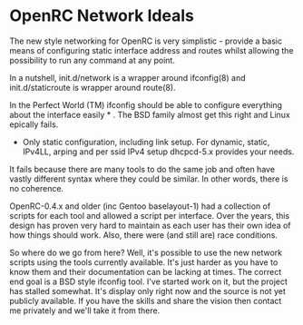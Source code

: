 OpenRC Network Ideals
=====================

The new style networking for OpenRC is very simplistic - provide a basic means
of configuring static interface address and routes whilst allowing the
possibility to run any command at any point.

In a nutshell, init.d/network is a wrapper around ifconfig(8) and
init.d/staticroute is wrapper around route(8).

In the Perfect World (TM) ifconfig should be able to configure everything
about the interface easily * . The BSD family almost get this right and Linux
epically fails.

* Only static configuration, including link setup.
For dynamic, static, IPv4LL, arping and per ssid IPv4 setup dhcpcd-5.x
provides your needs.

It fails because there are many tools to do the same job and often have
vastly different syntax where they could be similar. In other words, there
is no coherence.

OpenRC-0.4.x and older (inc Gentoo baselayout-1) had a collection of scripts
for each tool and allowed a script per interface. Over the years, this design
has proven very hard to maintain as each user has their own idea of how
things should work. Also, there were (and still are) race conditions.

So where do we go from here?
Well, it's possible to use the new network scripts using the tools
currently available. It's just harder as you have to know them and their
documentation can be lacking at times.
The correct end goal is a BSD style ifconfig tool.
I've started work on it, but the project has stalled somewhat.
It's display only right now and the source is not yet publicly available.
If you have the skills and share the vision then contact me privately and
we'll take it from there.
